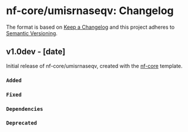# nf-core/umisrnaseqv: Changelog

The format is based on [Keep a Changelog](https://keepachangelog.com/en/1.0.0/)
and this project adheres to [Semantic Versioning](https://semver.org/spec/v2.0.0.html).

## v1.0dev - [date]

Initial release of nf-core/umisrnaseqv, created with the [nf-core](https://nf-co.re/) template.

### `Added`

### `Fixed`

### `Dependencies`

### `Deprecated`
